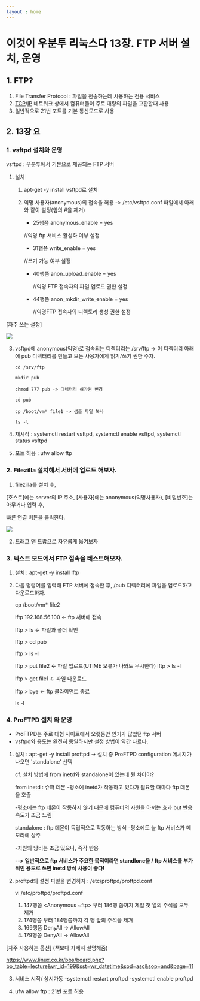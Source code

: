 ```yaml
---
layout : home
---
```


# 이것이 우분투 리눅스다 13장. FTP 서버 설치, 운영 

## 1. FTP?

1. File Transfer Protocol : 파일을 전송하는데 사용하는 전용 서비스 
2.  [TCP](https://namu.wiki/w/TCP)/[IP](https://namu.wiki/w/IP) 네트워크 상에서 컴퓨터들이 주로 대량의 파일을 교환할때 사용
3. 일반적으로 21번 포트를 기본 통신모드로 사용 



## 2. 13장 요

### 1. vsftpd 설치와 운영

vsftpd : 우분투에서 기본으로 제공되는 FTP 서버

1. 설치 

   1. apt-get -y install vsftpd로 설치

   2. 익명 사용자(anonymous)의 접속을 허용
      -> /etc/vsftpd.conf 파일에서 아래와 같이 설정(앞의 #을 제거)

      - 25행쯤 anonymous_enable = yes 

      //익명 ftp 서비스 활성화 여부 설정

      - 31행쯤 write_enable = yes 

      //쓰기 가능 여부 설정

      - 40행쯤 anon_upload_enable = yes 

        //익명 FTP 접속자의 파일 업로드 권한 설정

      - 44행쯤 anon_mkdir_write_enable = yes 

        //익명FTP 접속자의 디렉토리 생성 권한 설정
        
        

[자주 쓰는 설정]

![](http://idchowto.com/wp-content/uploads/2017/01/%EC%8A%A4%ED%81%AC%EB%A6%B0%EC%83%B7-2017-01-25-17-14-11.png)

3. vsftpd에 anonymous(익명)로 접속되는 디렉터리는 /srv/ftp -> 이 디렉터리 아래에 pub 디렉터리를 만들고 모든 사용자에게 읽기/쓰기 권한 주자.

   `cd /srv/ftp`

   `mkdir pub`

   `chmod 777 pub -> 디렉터리 허가권 변경`

   `cd pub`

   `cp /boot/vm* file1 -> 샘플 파일 복사`

   `ls -l` 

4. 재시작 : systemctl restart vsftpd, systemctl enable vsftpd, systemctl status vsftpd

5. 포트 허용 : ufw allow ftp

   

### 2. Filezilla 설치해서 서버에 업로드 해보자.

1. filezilla를 설치 후, 


[호스트]에는 server의 IP 주소, [사용자]에는 anonymous(익명사용자), [비밀번호]는 아무거나 입력 후,

빠른 연결 버튼을 클릭한다.

![](https://swiftcoding.org/wp-content/uploads/downloading-a-file-in-filezilla.png)

2. 드래그 앤 드랍으로 자유롭게 옮겨보자



### 3. 텍스트 모드에서 FTP 접속을 테스트해보자.

1. 설치 : apt-get -y install lftp

2. 다음 명령어를 입력해 FTP 서버에 접속한 후, /pub 디렉터리에 파일을 업로드하고 다운로드하자.

   cp /boot/vm* file2

   lftp 192.168.56.100   <- ftp 서버에 접속

   lftp > ls <- 파일과 폴더 확인

   lftp > cd pub

   lftp > ls -l

   lftp > put file2 <- 파일 업로드(UTIME 오류가 나와도 무시한다)
   lftp > ls -l

   lftp > get file1 <- 파일 다운로드

   lftp > bye <- ftp 클라이언트 종료

   ls -l



### 4. ProFTPD 설치 와 운영 

- ProFTPD는 주로 대형 사이트에서 오랫동안 인기가 많았던 ftp 서버
- vsftpd와 용도는 완전히 동일하지만 설정 방법이 약간 다르다.



1. 설치 : apt-get -y install proftpd -> 설치 중 ProFTPD configuration 메시지가 나오면 'standalone' 선택

   cf. 설치 방법에 from inetd와 standalone이 있는데 뭔 차이야?

   from inetd : 슈퍼 데몬 
   -평소에 inetd가 작동하고 있다가 필요할 때마다 ftp 데몬을 호출

   -평소에는 ftp 데몬이 작동하지 않기 때문에 컴퓨터의 자원을 아끼는 효과 but 반응속도가 조금 느림

   standalone : ftp 데몬이 독립적으로 작동하는 방식
   -평소에도 늘 ftp 서비스가 메모리에 상주

   -자원의 낭비는 조금 있으나, 즉각 반응

   **--> **일반적으로 ftp 서비스가 주요한 목적이라면 standlone을 / ftp 서비스를 부가적인 용도로 쓰면**
         inetd 방식 사용이 좋다!**



2. proftpd의 설정 파일을 변경하자 : /etc/proftpd/proftpd.conf

   vi /etc/proftpd/proftpd.conf

   

   1. 147행쯤 <Anonymous ~ftp> 부터 186행 쯤</Anonymous>까지 제일 첫 열의 주석을 모두 제거
   2.  174행쯤<Directory incoming> 부터 184행쯤</Directory>까지 각 행 앞의 주석을 제거
   3. 169행쯤 DenyAll -> AllowAll
   4. 179행쯤 DenyAll -> AllowAll



[자주 사용하는 옵션] (책보다 자세히 설명해줌)

https://www.linux.co.kr/bbs/board.php?bo_table=lecture&wr_id=199&sst=wr_datetime&sod=asc&sop=and&page=11



3. 서비스 시작/ 상시가동
   -systemctl restart proftpd
   -systemctl enable proftpd



4. ufw allow ftp : 21번 포트 허용 
